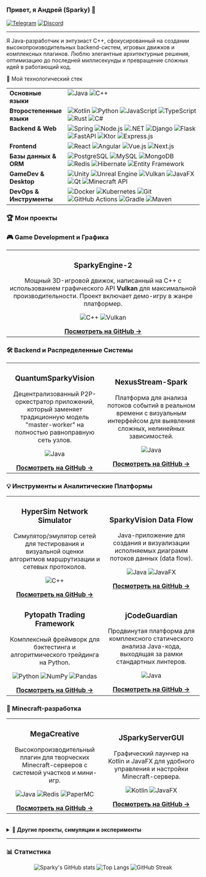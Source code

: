 ### Привет, я Андрей (Sparky) 👋

<a href="https://t.me/AndrewBudilnikov" target="_blank"><img src="https://img.shields.io/badge/Telegram-%40AndrewBudilnikov-2CA5E0?style=for-the-badge&logo=telegram" alt="Telegram"></a>
<a href="https://discord.com/users/335352379373977601" target="_blank"><img src="https://img.shields.io/badge/Discord-sparkyofficial-5865F2?style=for-the-badge&logo=discord&logoColor=white" alt="Discord"></a>

---

Я Java-разработчик и энтузиаст C++, сфокусированный на создании высокопроизводительных backend-систем, игровых движков и комплексных плагинов. Люблю элегантные архитектурные решения, оптимизацию до последней миллисекунды и превращение сложных идей в работающий код.

🚀 Мой технологический стек
<table>
<tr>
<td valign="top" width="18%"><strong>Основные языки</strong></td>
<td valign="top" width="82%">
<img src="https://img.shields.io/badge/java-%23ED8B00.svg?style=for-the-badge&logo=openjdk&logoColor=white" alt="Java"/>
<img src="https://img.shields.io/badge/c++-%2300599C.svg?style=for-the-badge&logo=c%2B%2B&logoColor=white" alt="C++"/>
</td>
</tr>
<tr>
<td valign="top"><strong>Второстепенные языки</strong></td>
<td valign="top">
<img src="https://img.shields.io/badge/kotlin-%237F52FF.svg?style=for-the-badge&logo=kotlin&logoColor=white" alt="Kotlin"/>
<img src="https://img.shields.io/badge/python-3670A0?style=for-the-badge&logo=python&logoColor=ffdd54" alt="Python"/>
<img src="https://img.shields.io/badge/javascript-%23323330.svg?style=for-the-badge&logo=javascript&logoColor=%23F7DF1E" alt="JavaScript"/>
<img src="https://img.shields.io/badge/typescript-%23007ACC.svg?style=for-the-badge&logo=typescript&logoColor=white" alt="TypeScript"/>
<img src="https://img.shields.io/badge/rust-%23000000.svg?style=for-the-badge&logo=rust&logoColor=white" alt="Rust"/>
<img src="https://img.shields.io/badge/c%23-%23239120.svg?style=for-the-badge&logo=c-sharp&logoColor=white" alt="C#"/>
</td>
</tr>
<tr>
<td valign="top"><strong>Backend & Web</strong></td>
<td valign="top">
<img src="https://img.shields.io/badge/spring-%236DB33F.svg?style=for-the-badge&logo=spring&logoColor=white" alt="Spring"/>
<img src="https://img.shields.io/badge/Node.js-339933?style=for-the-badge&logo=nodedotjs&logoColor=white" alt="Node.js"/>
<img src="https://img.shields.io/badge/.NET-512BD4?style=for-the-badge&logo=dotnet&logoColor=white" alt=".NET"/>
<img src="https://img.shields.io/badge/django-%23092E20.svg?style=for-the-badge&logo=django&logoColor=white" alt="Django"/>
<img src="https://img.shields.io/badge/flask-%23000.svg?style=for-the-badge&logo=flask&logoColor=white" alt="Flask"/>
<img src="https://img.shields.io/badge/FastAPI-005571?style=for-the-badge&logo=fastapi&logoColor=white" alt="FastAPI"/>
<img src="https://img.shields.io/badge/Ktor-%23007EFF.svg?style=for-the-badge&logo=ktor&logoColor=white" alt="Ktor"/>
<img src="https://img.shields.io/badge/express.js-%23404d59.svg?style=for-the-badge&logo=express&logoColor=white" alt="Express.js"/>
</td>
</tr>
<tr>
<td valign="top"><strong>Frontend</strong></td>
<td valign="top">
<img src="https://img.shields.io/badge/react-%2320232a.svg?style=for-the-badge&logo=react&logoColor=%2361DAFB" alt="React"/>
<img src="https://img.shields.io/badge/angular-%23DD0031.svg?style=for-the-badge&logo=angular&logoColor=white" alt="Angular"/>
<img src="https://img.shields.io/badge/vue.js-%2335495e.svg?style=for-the-badge&logo=vuedotjs&logoColor=%234FC08D" alt="Vue.js"/>
<img src="https://img.shields.io/badge/Next.js-black?style=for-the-badge&logo=next.js&logoColor=white" alt="Next.js"/>
</td>
</tr>
<tr>
<td valign="top"><strong>Базы данных & ORM</strong></td>
<td valign="top">
<img src="https://img.shields.io/badge/postgresql-%23316192.svg?style=for-the-badge&logo=postgresql&logoColor=white" alt="PostgreSQL"/>
<img src="https://img.shields.io/badge/mysql-4479A1.svg?style=for-the-badge&logo=mysql&logoColor=white" alt="MySQL"/>
<img src="https://img.shields.io/badge/MongoDB-4EA94B?style=for-the-badge&logo=mongodb&logoColor=white" alt="MongoDB"/>
<img src="https://img.shields.io/badge/redis-%23DD0031.svg?style=for-the-badge&logo=redis&logoColor=white" alt="Redis"/>
<img src="https://img.shields.io/badge/Hibernate-59666C?style=for-the-badge&logo=hibernate&logoColor=white" alt="Hibernate"/>
<img src="https://img.shields.io/badge/entity%20framework-4695EB.svg?style=for-the-badge" alt="Entity Framework"/>
</td>
</tr>
<tr>
<td valign="top"><strong>GameDev & Desktop</strong></td>
<td valign="top">
<img src="https://img.shields.io/badge/unity-%23000000.svg?style=for-the-badge&logo=unity&logoColor=white" alt="Unity"/>
<img src="https://img.shields.io/badge/unreal%20engine-%23313131.svg?style=for-the-badge&logo=unrealengine&logoColor=white" alt="Unreal Engine"/>
<img src="https://img.shields.io/badge/Vulkan-9C27B0?style=for-the-badge&logo=vulkan&logoColor=white" alt="Vulkan"/>
<img src="https://img.shields.io/badge/JavaFX-007396.svg?style=for-the-badge" alt="JavaFX"/>
<img src="https://img.shields.io/badge/Qt-41CD52?style=for-the-badge&logo=qt&logoColor=white" alt="Qt"/>
<img src="https://img.shields.io/badge/Paper/Velocity-424242?style=for-the-badge" alt="Minecraft API"/>
</td>
</tr>
<tr>
<td valign="top"><strong>DevOps & Инструменты</strong></td>
<td valign="top">
<img src="https://img.shields.io/badge/docker-%230db7ed.svg?style=for-the-badge&logo=docker&logoColor=white" alt="Docker"/>
<img src="https://img.shields.io/badge/kubernetes-%23326ce5.svg?style=for-the-badge&logo=kubernetes&logoColor=white" alt="Kubernetes"/>
<img src="https://img.shields.io/badge/git-%23F05033.svg?style=for-the-badge&logo=git&logoColor=white" alt="Git"/>
<img src="https://img.shields.io/badge/github%20actions-%232671E5.svg?style=for-the-badge&logo=githubactions&logoColor=white" alt="GitHub Actions"/>
<img src="https://img.shields.io/badge/Gradle-02303A.svg?style=for-the-badge&logo=Gradle&logoColor=white" alt="Gradle"/>
<img src="https://img.shields.io/badge/Maven-C71A36?style=for-the-badge&logo=apache-maven&logoColor=white" alt="Maven"/>
</td>
</tr>
</table>

### 🏆 Мои проекты

### 🎮 Game Development и Графика
<table>
<tr>
<td width="100%">
<h3 align="center">SparkyEngine-2</h3>
<div align="center">
<p>Мощный 3D-игровой движок, написанный на C++ с использованием графического API <b>Vulkan</b> для максимальной производительности. Проект включает демо-игру в жанре платформер.</p>
<p>
<img src="https://img.shields.io/badge/C++-00599C?style=flat&logo=c%2B%2B&logoColor=white" alt="C++"/>
<img src="https://img.shields.io/badge/Vulkan-9C27B0?style=flat&logo=vulkan&logoColor=white" alt="Vulkan"/>
</p>
<a href="https://github.com/SparkyOfficial/SparkyEngine-2"><b>Посмотреть на GitHub →</b></a>
</div>
</td>
</tr>
</table>

### 🛠️ Backend и Распределенные Системы
<table>
<tr>
<td width="50%">
<h3 align="center">QuantumSparkyVision</h3>
<div align="center">
<p>Децентрализованный P2P-оркестратор приложений, который заменяет традиционную модель "master-worker" на полностью равноправную сеть узлов.</p>
<p>
<img src="https://img.shields.io/badge/Java-ED8B00?style=flat&logo=openjdk&logoColor=white" alt="Java"/>
</p>
<a href="https://github.com/SparkyOfficial/QuantumSparkyVision"><b>Посмотреть на GitHub →</b></a>
</div>
</td>
<td width="50%">
<h3 align="center">NexusStream-Spark</h3>
<div align="center">
<p>Платформа для анализа потоков событий в реальном времени с визуальным интерфейсом для выявления сложных, нелинейных зависимостей.</p>
<p>
<img src="https://img.shields.io/badge/Java-ED8B00?style=flat&logo=openjdk&logoColor=white" alt="Java"/>
</p>
<a href="https://github.com/SparkyOfficial/NexusStream-Spark"><b>Посмотреть на GitHub →</b></a>
</div>
</td>
</tr>
</table>

### 💡 Инструменты и Аналитические Платформы
<table>
<tr>
<td width="50%">
<h3 align="center">HyperSim Network Simulator</h3>
<div align="center">
<p>Симулятор/эмулятор сетей для тестирования и визуальной оценки алгоритмов маршрутизации и сетевых протоколов.</p>
<p>
<img src="https://img.shields.io/badge/C++-00599C?style=flat&logo=c%2B%2B&logoColor=white" alt="C++"/>
</p>
<a href="https://github.com/SparkyOfficial/HyperSim-Sparky"><b>Посмотреть на GitHub →</b></a>
</div>
</td>
<td width="50%">
<h3 align="center">SparkyVision Data Flow</h3>
<div align="center">
<p>Java-приложение для создания и визуализации исполняемых диаграмм потоков данных (data flow).</p>
<p>
<img src="https://img.shields.io/badge/Java-ED8B00?style=flat&logo=openjdk&logoColor=white" alt="Java"/>
<img src="https://img.shields.io/badge/JavaFX-007396.svg?style=flat" alt="JavaFX"/>
</p>
<a href="https://github.com/SparkyOfficial/SparkyVision"><b>Посмотреть на GitHub →</b></a>
</div>
</td>
</tr>
<tr>
<td width="50%">
<h3 align="center">Pytopath Trading Framework</h3>
<div align="center">
<p>Комплексный фреймворк для бэктестинга и алгоритмического трейдинга на Python.</p>
<p>
<img src="https://img.shields.io/badge/Python-3776AB?style=flat&logo=python&logoColor=white" alt="Python"/>
<img src="https://img.shields.io/badge/NumPy-013243.svg?style=flat&logo=numpy&logoColor=white" alt="NumPy"/>
<img src="https://img.shields.io/badge/Pandas-150458.svg?style=flat&logo=pandas&logoColor=white" alt="Pandas"/>
</p>
<a href="https://github.com/SparkyOfficial/pytradepath"><b>Посмотреть на GitHub →</b></a>
</div>
</td>
<td width="50%">
<h3 align="center">jCodeGuardian</h3>
<div align="center">
<p>Продвинутая платформа для комплексного статического анализа Java-кода, выходящая за рамки стандартных линтеров.</p>
<p>
<img src="https://img.shields.io/badge/Java-ED8B00?style=flat&logo=openjdk&logoColor=white" alt="Java"/>
</p>
<a href="https://github.com/SparkyOfficial/jCodeGuardian-Sparky"><b>Посмотреть на GitHub →</b></a>
</div>
</td>
</tr>
</table>

### 🧱 Minecraft-разработка
<table>
<tr>
<td width="50%">
<h3 align="center">MegaCreative</h3>
<div align="center">
<p>Высокопроизводительный плагин для творческих Minecraft-серверов с системой участков и мини-игр.</p>
<p>
<img src="https://img.shields.io/badge/Java-ED8B00?style=flat&logo=openjdk&logoColor=white" alt="Java"/>
<img src="https://img.shields.io/badge/Redis-DC382D?style=flat&logo=redis&logoColor=white" alt="Redis"/>
<img src="https://img.shields.io/badge/PaperMC-gray?style=flat" alt="PaperMC"/>
</p>
<a href="https://github.com/SparkyOfficial/MegaCreative"><b>Посмотреть на GitHub →</b></a>
</div>
</td>
<td width="50%">
<h3 align="center">JSparkyServerGUI</h3>
<div align="center">
<p>Графический лаунчер на Kotlin и JavaFX для удобного управления и настройки Minecraft-сервера.</p>
<p>
<img src="https://img.shields.io/badge/Kotlin-7F52FF?style=flat&logo=kotlin&logoColor=white" alt="Kotlin"/>
<img src="https://img.shields.io/badge/JavaFX-007396.svg?style=flat" alt="JavaFX"/>
</p>
<a href="https://github.com/SparkyOfficial/jsparkyservergui"><b>Посмотреть на GitHub →</b></a>
</div>
</td>
</tr>
</table>

<br>

<details>
<summary><b>🔬 Другие проекты, симуляции и эксперименты</b></summary>
<br>
<ul>
    <li>
        <b><a href="https://github.com/SparkyOfficial/Gravity-Particle-Simulation">Gravity Particle Simulation</a></b>: Реализация симуляции гравитации частиц на 5 языках (C++, Python, Java, Go, Rust) для сравнения производительности.
    </li>
    <li>
        <b><a href="https://github.com/SparkyOfficial/MazeGenerator-Sparky">MazeGenerator</a></b>: Генератор лабиринтов с функцией поиска пути, реализованный на C#.
    </li>
    <li>
        <b><a href="https://github.com/SparkyOfficial/Big-Crunch-Simulation-XD">Big Crunch Simulation</a></b>: C++ симуляция гипотетического сценария "Большого сжатия" Вселенной.
    </li>
    <li>
        <b><a href="https://github.com/SparkyOfficial/FoodExpress">FoodExpress</a></b>: Full-stack прототип приложения для сервиса доставки еды на Java (Spring).
    </li>
    <li>
        <b><a href="https://github.com/SparkyOfficial/Sparky-SimpleHTTPServer">SimpleHTTPServer</a></b>: Базовый HTTP-сервер, написанный с нуля на C++.
    </li>
    <li>
        <b><a href="https://github.com/SparkyOfficial/auto-git-commit-Sparky">Auto Git Commit</a></b>: Утилита на Node.js для автоматического коммита изменений при выходе из программы.
    </li>
     <li>
        <b><a href="https://github.com/SparkyOfficial/Software-Viber-Telegram-Autoresponse">Viber/Telegram Autoresponse</a></b>: Приложение на C++ для автоматических ответов в мессенджерах на основе конфигурационного файла.
    </li>
</ul>
</details>

---

### 📊 Статистика

<p align="center">
  <img src="https://github-readme-stats.vercel.app/api?username=SparkyOfficial&show_icons=true&theme=tokyonight" alt="Sparky's GitHub stats" />
  <img src="https://github-readme-stats.vercel.app/api/top-langs/?username=SparkyOfficial&layout=compact&theme=tokyonight" alt="Top Langs" />
  <img src="https://streak-stats.demolab.com?user=SparkyOfficial&theme=tokyonight" alt="GitHub Streak" />
</p>

